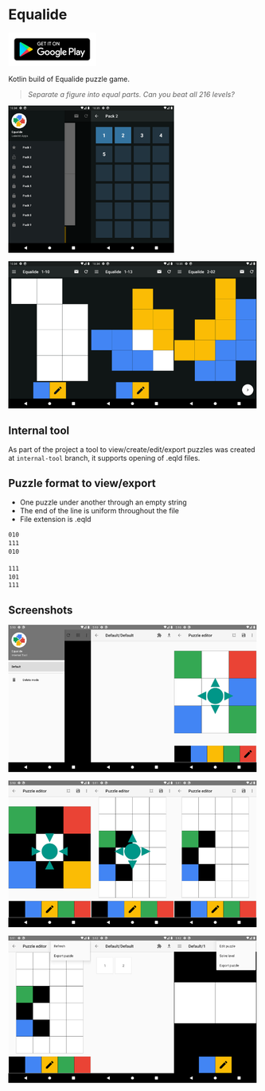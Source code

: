 # Equalide

<a href="https://play.google.com/store/apps/details?id=com.lateinit.apps.equalide"><img border="0" alt="Equalide" src="docs/images/google-play-badge.png" width="35%" height="35%"></a>

Kotlin build of Equalide puzzle game.

> *Separate a figure into equal parts.
Can you beat all 216 levels?*

<img src="docs/images/Screenshot_1.png" width="33%"><img src="docs/images/Screenshot_2.png" width="33%">

<img src="docs/images/Screenshot_3.png" width="33%"><img src="docs/images/Screenshot_4.png" width="33%"><img src="docs/images/Screenshot_5.png" width="33%">

## Internal tool

As part of the project a tool to view/create/edit/export puzzles was created at `internal-tool`
branch, it supports opening of .eqld files.

## Puzzle format to view/export

- One puzzle under another through an empty string
- The end of the line is uniform throughout the file
- File extension is .eqld

```txt
010
111
010

111
101
111
```

## Screenshots

<img src="docs/images/internal tool/Screenshot_1.png" width="33%"><img src="docs/images/internal tool/Screenshot_2.png" width="33%"><img src="docs/images/internal tool/Screenshot_3.png" width="33%">

<img src="docs/images/internal tool/Screenshot_4.png" width="33%"><img src="docs/images/internal tool/Screenshot_5.png" width="33%"><img src="docs/images/internal tool/Screenshot_6.png" width="33%">

<img src="docs/images/internal tool/Screenshot_7.png" width="33%"><img src="docs/images/internal tool/Screenshot_8.png" width="33%"><img src="docs/images/internal tool/Screenshot_9.png" width="33%">
